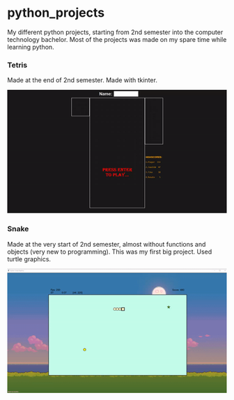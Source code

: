 # python_projects
My different python projects, starting from 2nd semester into the computer technology bachelor. Most of the projects was made on my spare time while learning python.

### Tetris

Made at the end of 2nd semester. Made with tkinter.

![Tetris gif](images/tetris.gif)



### Snake

Made at the very start of 2nd semester, almost without functions and objects (very new to programming). This was my first big project. Used turtle graphics.

![Snake made with turtle graphics](images/snake_turtleGraphics.gif)
